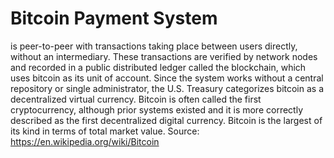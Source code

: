 # Bitcoin Payment System

is peer-to-peer with transactions taking place between users directly,
without an intermediary. These transactions are verified by network nodes
and recorded in a public distributed ledger called the blockchain, which
uses bitcoin as its unit of account. Since the system works without a central
repository or single administrator, the U.S. Treasury categorizes bitcoin as a
decentralized virtual currency. Bitcoin is often called the first cryptocurrency,
although prior systems existed and it is more correctly described as the first
decentralized digital currency. Bitcoin is the largest of its kind in terms of
total market value.
Source: https://en.wikipedia.org/wiki/Bitcoin

